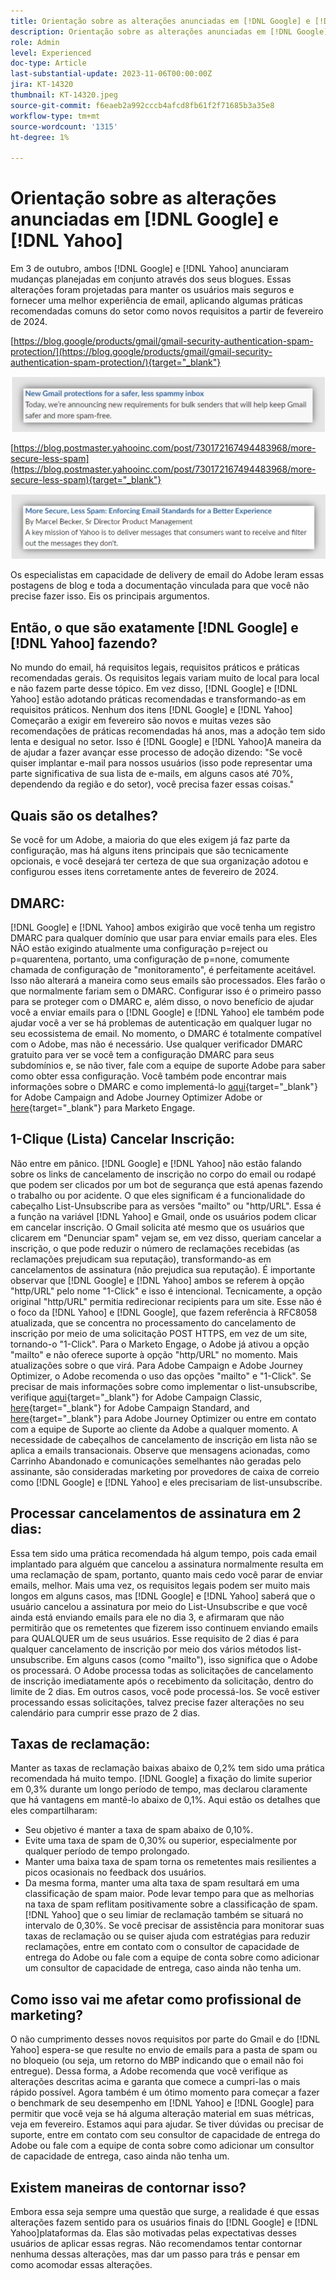 ```yaml
---
title: Orientação sobre as alterações anunciadas em [!DNL Google] e [!DNL Yahoo]
description: Orientação sobre as alterações anunciadas em [!DNL Google] e [!DNL Yahoo]
role: Admin
level: Experienced
doc-type: Article
last-substantial-update: 2023-11-06T00:00:00Z
jira: KT-14320
thumbnail: KT-14320.jpeg
source-git-commit: f6eaeb2a992cccb4afcd8fb61f2f71685b3a35e8
workflow-type: tm+mt
source-wordcount: '1315'
ht-degree: 1%

---
```



# Orientação sobre as alterações anunciadas em [!DNL Google] e [!DNL Yahoo]

Em 3 de outubro, ambos [!DNL Google] e [!DNL Yahoo] anunciaram mudanças planejadas em conjunto através dos seus blogues. Essas alterações foram projetadas para manter os usuários mais seguros e fornecer uma melhor experiência de email, aplicando algumas práticas recomendadas comuns do setor como novos requisitos a partir de fevereiro de 2024.

[https://blog.google/products/gmail/gmail-security-authentication-spam-protection/](https://blog.google/products/gmail/gmail-security-authentication-spam-protection/){target="_blank"}

![[!DNL Google] Aviso](/help/assets/Gmail.png)

[https://blog.postmaster.yahooinc.com/post/730172167494483968/more-secure-less-spam](https://blog.postmaster.yahooinc.com/post/730172167494483968/more-secure-less-spam){target="_blank"}

![[!DNL Yahoo] Aviso](/help/assets/Yahoo.png)

Os especialistas em capacidade de delivery de email do Adobe leram essas postagens de blog e toda a documentação vinculada para que você não precise fazer isso. Eis os principais argumentos.

## Então, o que são exatamente [!DNL Google] e [!DNL Yahoo] fazendo?

No mundo do email, há requisitos legais, requisitos práticos e práticas recomendadas gerais. Os requisitos legais variam muito de local para local e não fazem parte desse tópico. Em vez disso, [!DNL Google] e [!DNL Yahoo] estão adotando práticas recomendadas e transformando-as em requisitos práticos. Nenhum dos itens [!DNL Google] e [!DNL Yahoo] Começarão a exigir em fevereiro são novos e muitas vezes são recomendações de práticas recomendadas há anos, mas a adoção tem sido lenta e desigual no setor. Isso é [!DNL Google] e [!DNL Yahoo]A maneira da de ajudar a fazer avançar esse processo de adoção dizendo: &quot;Se você quiser implantar e-mail para nossos usuários (isso pode representar uma parte significativa de sua lista de e-mails, em alguns casos até 70%, dependendo da região e do setor), você precisa fazer essas coisas.&quot;

## Quais são os detalhes?

Se você for um Adobe, a maioria do que eles exigem já faz parte da configuração, mas há alguns itens principais que são tecnicamente opcionais, e você desejará ter certeza de que sua organização adotou e configurou esses itens corretamente antes de fevereiro de 2024.

## DMARC:

[!DNL Google] e [!DNL Yahoo] ambos exigirão que você tenha um registro DMARC para qualquer domínio que usar para enviar emails para eles. Eles NÃO estão exigindo atualmente uma configuração p=reject ou p=quarentena, portanto, uma configuração de p=none, comumente chamada de configuração de &quot;monitoramento&quot;, é perfeitamente aceitável. Isso não alterará a maneira como seus emails são processados. Eles farão o que normalmente fariam sem o DMARC. Configurar isso é o primeiro passo para se proteger com o DMARC e, além disso, o novo benefício de ajudar você a enviar emails para o [!DNL Google] e [!DNL Yahoo] ele também pode ajudar você a ver se há problemas de autenticação em qualquer lugar no seu ecossistema de email.
No momento, o DMARC é totalmente compatível com o Adobe, mas não é necessário. Use qualquer verificador DMARC gratuito para ver se você tem a configuração DMARC para seus subdomínios e, se não tiver, fale com a equipe de suporte Adobe para saber como obter essa configuração. Você também pode encontrar mais informações sobre o DMARC e como implementá-lo [aqui](https://experienceleague.adobe.com/docs/deliverability-learn/deliverability-best-practice-guide/additional-resources/technotes/implement-dmarc.html?lang=pt-BR){target="_blank"} for Adobe Campaign and Adobe Journey Optimizer Adobe or [here](https://experienceleague.adobe.com/docs/marketo/using/getting-started-with-marketo/setup/configure-protocols-for-marketo.html){target="_blank"} para Marketo Engage.

## 1-Clique (Lista) Cancelar Inscrição:

Não entre em pânico. [!DNL Google] e [!DNL Yahoo] não estão falando sobre os links de cancelamento de inscrição no corpo do email ou rodapé que podem ser clicados por um bot de segurança que está apenas fazendo o trabalho ou por acidente. O que eles significam é a funcionalidade do cabeçalho List-Unsubscribe para as versões &quot;mailto&quot; ou &quot;http/URL&quot;. Essa é a função na variável [!DNL Yahoo] e Gmail, onde os usuários podem clicar em cancelar inscrição. O Gmail solicita até mesmo que os usuários que clicarem em &quot;Denunciar spam&quot; vejam se, em vez disso, queriam cancelar a inscrição, o que pode reduzir o número de reclamações recebidas (as reclamações prejudicam sua reputação), transformando-as em cancelamentos de assinatura (não prejudica sua reputação).
É importante observar que [!DNL Google] e [!DNL Yahoo] ambos se referem à opção &quot;http/URL&quot; pelo nome &quot;1-Click&quot; e isso é intencional. Tecnicamente, a opção original &quot;http/URL&quot; permitia redirecionar recipients para um site. Esse não é o foco da [!DNL Yahoo] e [!DNL Google], que fazem referência à RFC8058 atualizada, que se concentra no processamento do cancelamento de inscrição por meio de uma solicitação POST HTTPS, em vez de um site, tornando-o &quot;1-Click&quot;.
Para o Marketo Engage, o Adobe já ativou a opção &quot;mailto&quot; e não oferece suporte à opção &quot;http/URL&quot; no momento. Mais atualizações sobre o que virá.
Para Adobe Campaign e Adobe Journey Optimizer, o Adobe recomenda o uso das opções &quot;mailto&quot; e &quot;1-Click&quot;.
Se precisar de mais informações sobre como implementar o list-unsubscribe, verifique [aqui](https://experienceleague.adobe.com/docs/deliverability-learn/deliverability-best-practice-guide/additional-resources/campaign/acc-technical-recommendations.html?lang=en#list-unsubscribe){target="_blank"} for Adobe Campaign Classic, [here](https://experienceleague.adobe.com/docs/experience-cloud-kcs/kbarticles/KA-14778.html?lang=pt-BR){target="_blank"} for Adobe Campaign Standard, and [here](https://experienceleague.adobe.com/docs/journey-optimizer/using/email/email-opt-out.html?lang=en){target="_blank"} para Adobe Journey Optimizer ou entre em contato com a equipe de Suporte ao cliente da Adobe a qualquer momento.
A necessidade de cabeçalhos de cancelamento de inscrição em lista não se aplica a emails transacionais. Observe que mensagens acionadas, como Carrinho Abandonado e comunicações semelhantes não geradas pelo assinante, são consideradas marketing por provedores de caixa de correio como [!DNL Google] e [!DNL Yahoo] e eles precisariam de list-unsubscribe.

## Processar cancelamentos de assinatura em 2 dias:

Essa tem sido uma prática recomendada há algum tempo, pois cada email implantado para alguém que cancelou a assinatura normalmente resulta em uma reclamação de spam, portanto, quanto mais cedo você parar de enviar emails, melhor. Mais uma vez, os requisitos legais podem ser muito mais longos em alguns casos, mas [!DNL Google] e [!DNL Yahoo] saberá que o usuário cancelou a assinatura por meio do List-Unsubscribe e que você ainda está enviando emails para ele no dia 3, e afirmaram que não permitirão que os remetentes que fizerem isso continuem enviando emails para QUALQUER um de seus usuários.
Esse requisito de 2 dias é para qualquer cancelamento de inscrição por meio dos vários métodos list-unsubscribe. Em alguns casos (como &quot;mailto&quot;), isso significa que o Adobe os processará. O Adobe processa todas as solicitações de cancelamento de inscrição imediatamente após o recebimento da solicitação, dentro do limite de 2 dias. Em outros casos, você pode processá-los. Se você estiver processando essas solicitações, talvez precise fazer alterações no seu calendário para cumprir esse prazo de 2 dias.

## Taxas de reclamação:

Manter as taxas de reclamação baixas abaixo de 0,2% tem sido uma prática recomendada há muito tempo. [!DNL Google] a fixação do limite superior em 0,3% durante um longo período de tempo, mas declarou claramente que há vantagens em mantê-lo abaixo de 0,1%. Aqui estão os detalhes que eles compartilharam:
* Seu objetivo é manter a taxa de spam abaixo de 0,10%.
* Evite uma taxa de spam de 0,30% ou superior, especialmente por qualquer período de tempo prolongado.
* Manter uma baixa taxa de spam torna os remetentes mais resilientes a picos ocasionais no feedback dos usuários.
* Da mesma forma, manter uma alta taxa de spam resultará em uma classificação de spam maior. Pode levar tempo para que as melhorias na taxa de spam reflitam positivamente sobre a classificação de spam.
  [!DNL Yahoo] que o seu limiar de reclamação também se situará no intervalo de 0,30%.
Se você precisar de assistência para monitorar suas taxas de reclamação ou se quiser ajuda com estratégias para reduzir reclamações, entre em contato com o consultor de capacidade de entrega do Adobe ou fale com a equipe de conta sobre como adicionar um consultor de capacidade de entrega, caso ainda não tenha um.

## Como isso vai me afetar como profissional de marketing?

O não cumprimento desses novos requisitos por parte do Gmail e do [!DNL Yahoo] espera-se que resulte no envio de emails para a pasta de spam ou no bloqueio (ou seja, um retorno do MBP indicando que o email não foi entregue).
Dessa forma, a Adobe recomenda que você verifique as alterações descritas acima e garanta que comece a cumpri-las o mais rápido possível. Agora também é um ótimo momento para começar a fazer o benchmark de seu desempenho em [!DNL Yahoo] e [!DNL Google] para permitir que você veja se há alguma alteração material em suas métricas, veja em fevereiro.
Estamos aqui para ajudar. Se tiver dúvidas ou precisar de suporte, entre em contato com seu consultor de capacidade de entrega do Adobe ou fale com a equipe de conta sobre como adicionar um consultor de capacidade de entrega, caso ainda não tenha um.

## Existem maneiras de contornar isso?

Embora essa seja sempre uma questão que surge, a realidade é que essas alterações fazem sentido para os usuários finais do [!DNL Google] e [!DNL Yahoo]plataformas da. Elas são motivadas pelas expectativas desses usuários de aplicar essas regras. Não recomendamos tentar contornar nenhuma dessas alterações, mas dar um passo para trás e pensar em como acomodar essas alterações.
